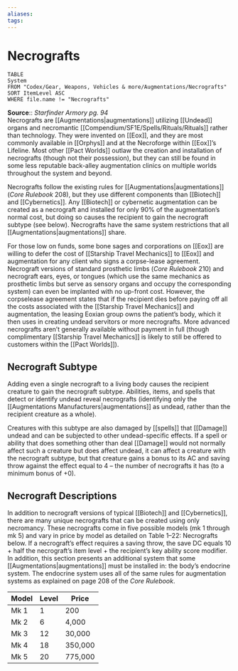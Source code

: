 ```yaml
---
aliases: 
tags: 
---
```


# Necrografts

``` dataview
TABLE
System
FROM "Codex/Gear, Weapons, Vehicles & more/Augmentations/Necrografts"
SORT ItemLevel ASC
WHERE file.name != "Necrografts"
```

**Source**:: _Starfinder Armory pg. 94_  
Necrografts are [[Augmentations|augmentations]] utilizing [[Undead]] organs and necromantic [[Compendium/SF1E/Spells/Rituals/Rituals]] rather than technology. They were invented on [[Eox]], and they are most commonly available in [[Orphys]] and at the Necroforge within [[Eox]]’s Lifeline. Most other [[Pact Worlds]] outlaw the creation and installation of necrografts (though not their possession), but they can still be found in some less reputable back-alley augmentation clinics on multiple worlds throughout the system and beyond.  
  
Necrografts follow the existing rules for [[Augmentations|augmentations]] (_Core Rulebook_ 208), but they use different components than [[Biotech]] and [[Cybernetics]]. Any [[Biotech]] or cybernetic augmentation can be created as a necrograft and installed for only 90% of the augmentation’s normal cost, but doing so causes the recipient to gain the necrograft subtype (see below). Necrografts have the same system restrictions that all [[Augmentations|augmentations]] share.  
  
For those low on funds, some bone sages and corporations on [[Eox]] are willing to defer the cost of [[Starship Travel Mechanics]] to [[Eox]] and augmentation for any client who signs a corpse-lease agreement. Necrograft versions of standard prosthetic limbs (_Core Rulebook_ 210) and necrograft ears, eyes, or tongues (which use the same mechanics as prosthetic limbs but serve as sensory organs and occupy the corresponding system) can even be implanted with no up-front cost. However, the corpselease agreement states that if the recipient dies before paying off all the costs associated with the [[Starship Travel Mechanics]] and augmentation, the leasing Eoxian group owns the patient’s body, which it then uses in creating undead servitors or more necrografts. More advanced necrografts aren’t generally available without payment in full (though complimentary [[Starship Travel Mechanics]] is likely to still be offered to customers within the [[Pact Worlds]]). 

## Necrograft Subtype

Adding even a single necrograft to a living body causes the recipient creature to gain the necrograft subtype. Abilities, items, and spells that detect or identify undead reveal necrografts (identifying only the [[Augmentations Manufacturers|augmentations]] as undead, rather than the recipient creature as a whole).  
  
Creatures with this subtype are also damaged by [[spells]] that [[Damage]] undead and can be subjected to other undead-specific effects. If a spell or ability that does something other than deal [[Damage]] would not normally affect such a creature but does affect undead, it can affect a creature with the necrograft subtype, but that creature gains a bonus to its AC and saving throw against the effect equal to 4 – the number of necrografts it has (to a minimum bonus of +0). 

## Necrograft Descriptions

In addition to necrograft versions of typical [[Biotech]] and [[Cybernetics]], there are many unique necrografts that can be created using only necromancy. These necrografts come in five possible models (mk 1 through mk 5) and vary in price by model as detailed on Table 1–22: Necrografts below. If a necrograft’s effect requires a saving throw, the save DC equals 10 + half the necrograft’s item level + the recipient’s key ability score modifier. In addition, this section presents an additional system that some [[Augmentations|augmentations]] must be installed in: the body’s endocrine system. The endocrine system uses all of the same rules for augmentation systems as explained on page 208 of the _Core Rulebook_.

| Model | Level | Price   |
|-------|-------|---------|
| Mk 1  | 1     | 200     |
| Mk 2  | 6     | 4,000   |
| Mk 3  | 12    | 30,000  |
| Mk 4  | 18    | 350,000 |
| Mk 5  | 20    | 775,000 |
